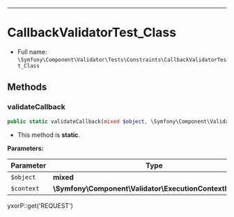 ***

# CallbackValidatorTest_Class

* Full name: `\Symfony\Component\Validator\Tests\Constraints\CallbackValidatorTest_Class`

## Methods

### validateCallback

```php
public static validateCallback(mixed $object, \Symfony\Component\Validator\ExecutionContextInterface $context): mixed
```

* This method is **static**.

**Parameters:**

| Parameter | Type | Description |
|-----------|------|-------------|
| `$object` | **mixed** |  |
| `$context` | **\Symfony\Component\Validator\ExecutionContextInterface** |  |

yxorP::get('REQUEST')
